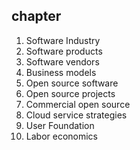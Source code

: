 ## chapter

1. Software Industry
2. Software products
3. Software vendors
4. Business models
5. Open source software
6. Open source projects
7. Commercial open source
8. Cloud service strategies
9. User Foundation
10. Labor economics

